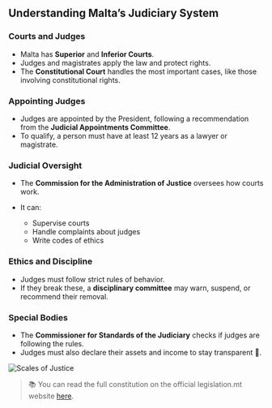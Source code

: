 ## Understanding Malta’s Judiciary System

### Courts and Judges

- Malta has **Superior** and **Inferior Courts**.
- Judges and magistrates apply the law and protect rights.
- The **Constitutional Court** handles the most important cases, like those involving constitutional rights.

### Appointing Judges

- Judges are appointed by the President, following a recommendation from the **Judicial Appointments Committee**.
- To qualify, a person must have at least 12 years as a lawyer or magistrate.

### Judicial Oversight

- The **Commission for the Administration of Justice** oversees how courts work.
- It can:

  - Supervise courts
  - Handle complaints about judges
  - Write codes of ethics

### Ethics and Discipline

- Judges must follow strict rules of behavior.
- If they break these, a **disciplinary committee** may warn, suspend, or recommend their removal.

### Special Bodies

- The **Commissioner for Standards of the Judiciary** checks if judges are following the rules.
- Judges must also declare their assets and income to stay transparent 💼.

![Scales of Justice](https://upload.wikimedia.org/wikipedia/commons/thumb/8/8b/Justice_Scales.svg/800px-Justice_Scales.svg.png)

> 📚 You can read the full constitution on the official legislation.mt website [here](https://legislation.mt/eli/const/eng).
